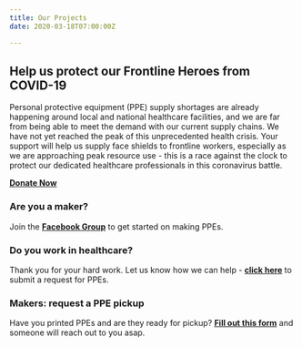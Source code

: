 ```yaml
---
title: Our Projects
date: 2020-03-18T07:00:00Z

---
```

## Help us protect our Frontline Heroes from COVID-19

Personal protective equipment (PPE) supply shortages are already happening around local and national healthcare facilities, and we are far from being able to meet the demand with our current supply chains. We have not yet reached the peak of this unprecedented health crisis. Your support will help us supply face shields to frontline workers, especially as we are approaching peak resource use - this is a race against the clock to protect our dedicated healthcare professionals in this coronavirus battle.

[**Donate Now**](https://donorbox.org/masks-for-washington-hospitals "Donate Now")

### Are you a maker?

Join the [**Facebook Group**](https://www.facebook.com/groups/209781503693623/) to get started on making PPEs.

### Do you work in healthcare?

Thank you for your hard work. Let us know how we can help - [**click here**](https://airtable.com/shr8N7KR1XbVziJ5k) to submit a request for PPEs.

### Makers: request a PPE pickup

Have you printed PPEs and are they ready for pickup? [**Fill out this form**](https://airtable.com/shriWHxJj5lhjHIdJ) and someone will reach out to you asap.